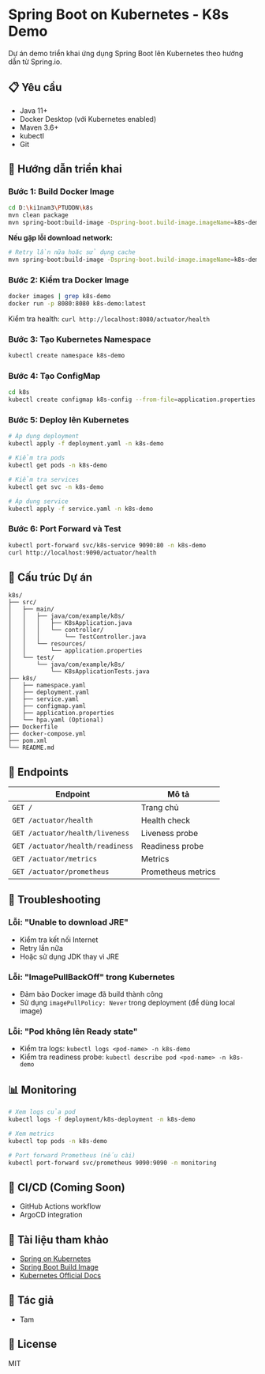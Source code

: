 # Spring Boot on Kubernetes - K8s Demo

Dự án demo triển khai ứng dụng Spring Boot lên Kubernetes theo hướng dẫn từ Spring.io.

## 📋 Yêu cầu

- Java 11+
- Docker Desktop (với Kubernetes enabled)
- Maven 3.6+
- kubectl
- Git

## 🚀 Hướng dẫn triển khai

### Bước 1: Build Docker Image

```bash
cd D:\ki1nam3\PTUDDN\k8s
mvn clean package
mvn spring-boot:build-image -Dspring-boot.build-image.imageName=k8s-demo:latest
```

**Nếu gặp lỗi download network:**
```bash
# Retry lần nữa hoặc sử dụng cache
mvn spring-boot:build-image -Dspring-boot.build-image.imageName=k8s-demo:latest -DskipTests
```

### Bước 2: Kiểm tra Docker Image

```bash
docker images | grep k8s-demo
docker run -p 8080:8080 k8s-demo:latest
```

Kiểm tra health: `curl http://localhost:8080/actuator/health`

### Bước 3: Tạo Kubernetes Namespace

```bash
kubectl create namespace k8s-demo
```

### Bước 4: Tạo ConfigMap

```bash
cd k8s
kubectl create configmap k8s-config --from-file=application.properties -n k8s-demo
```

### Bước 5: Deploy lên Kubernetes

```bash
# Áp dụng deployment
kubectl apply -f deployment.yaml -n k8s-demo

# Kiểm tra pods
kubectl get pods -n k8s-demo

# Kiểm tra services
kubectl get svc -n k8s-demo

# Áp dụng service
kubectl apply -f service.yaml -n k8s-demo
```

### Bước 6: Port Forward và Test

```bash
kubectl port-forward svc/k8s-service 9090:80 -n k8s-demo
curl http://localhost:9090/actuator/health
```

## 📁 Cấu trúc Dự án

```
k8s/
├── src/
│   ├── main/
│   │   ├── java/com/example/k8s/
│   │   │   ├── K8sApplication.java
│   │   │   └── controller/
│   │   │       └── TestController.java
│   │   └── resources/
│   │       └── application.properties
│   └── test/
│       └── java/com/example/k8s/
│           └── K8sApplicationTests.java
├── k8s/
│   ├── namespace.yaml
│   ├── deployment.yaml
│   ├── service.yaml
│   ├── configmap.yaml
│   ├── application.properties
│   └── hpa.yaml (Optional)
├── Dockerfile
├── docker-compose.yml
├── pom.xml
└── README.md
```

## 🔧 Endpoints

| Endpoint | Mô tả |
|----------|-------|
| `GET /` | Trang chủ |
| `GET /actuator/health` | Health check |
| `GET /actuator/health/liveness` | Liveness probe |
| `GET /actuator/health/readiness` | Readiness probe |
| `GET /actuator/metrics` | Metrics |
| `GET /actuator/prometheus` | Prometheus metrics |

## 🐛 Troubleshooting

### Lỗi: "Unable to download JRE"
- Kiểm tra kết nối Internet
- Retry lần nữa
- Hoặc sử dụng JDK thay vì JRE

### Lỗi: "ImagePullBackOff" trong Kubernetes
- Đảm bảo Docker image đã build thành công
- Sử dụng `imagePullPolicy: Never` trong deployment (để dùng local image)

### Lỗi: "Pod không lên Ready state"
- Kiểm tra logs: `kubectl logs <pod-name> -n k8s-demo`
- Kiểm tra readiness probe: `kubectl describe pod <pod-name> -n k8s-demo`

## 📊 Monitoring

```bash
# Xem logs của pod
kubectl logs -f deployment/k8s-deployment -n k8s-demo

# Xem metrics
kubectl top pods -n k8s-demo

# Port forward Prometheus (nếu cài)
kubectl port-forward svc/prometheus 9090:9090 -n monitoring
```

## 🔄 CI/CD (Coming Soon)

- GitHub Actions workflow
- ArgoCD integration

## 📝 Tài liệu tham khảo

- [Spring on Kubernetes](https://spring.io/guides/topicals/spring-on-kubernetes)
- [Spring Boot Build Image](https://spring.io/blog/2020/08/14/buildpacks-and-spring-boot-0-5-0)
- [Kubernetes Official Docs](https://kubernetes.io/docs/)

## 👤 Tác giả

- Tam

## 📄 License

MIT


